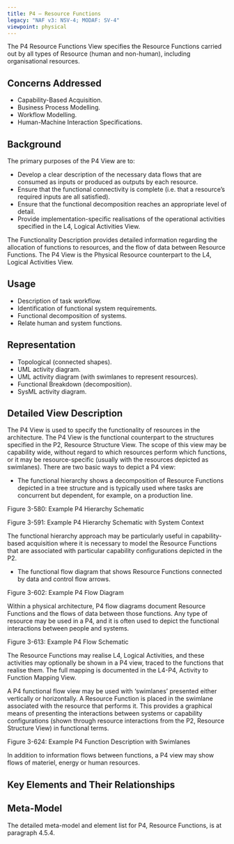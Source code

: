 ```yaml
---
title: P4 – Resource Functions
legacy: "NAF v3: NSV-4; MODAF: SV-4"
viewpoint: physical
---
```


The P4 Resource Functions View specifies the Resource Functions carried out by all
types of Resource (human and non-human), including organisational resources.


## Concerns Addressed

* Capability-Based Acquisition.
* Business Process Modelling.
* Workflow Modelling.
* Human-Machine Interaction Specifications.

## Background

The primary purposes of the P4 View are to:

* Develop a clear description of the necessary data flows that are consumed as
  inputs or produced as outputs by each resource.
* Ensure that the functional connectivity is complete (i.e. that a resource’s
  required inputs are all satisfied).
* Ensure that the functional decomposition reaches an appropriate level of
  detail.
* Provide implementation-specific realisations of the operational activities
  specified in the L4, Logical Activities View.

The Functionality Description provides detailed information regarding the allocation of
functions to resources, and the flow of data between Resource Functions. The P4
View is the Physical Resource counterpart to the L4, Logical Activities View.

## Usage

* Description of task workflow.
* Identification of functional system requirements.
* Functional decomposition of systems.
* Relate human and system functions.

## Representation

* Topological (connected shapes).
* UML activity diagram.
* UML activity diagram (with swimlanes to represent resources).
* Functional Breakdown (decomposition).
* SysML activity diagram.

## Detailed View Description

The P4 View is used to specify the functionality of resources in the architecture. The
P4 View is the functional counterpart to the structures specified in the P2, Resource
Structure View. The scope of this view may be capability wide, without regard to
which resources perform which functions, or it may be resource-specific (usually with
the resources depicted as swimlanes). There are two basic ways to depict a P4
view:

* The functional hierarchy shows a decomposition of Resource Functions
  depicted in a tree structure and is typically used where tasks are concurrent
  but dependent, for example, on a production line.

Figure 3-580: Example P4 Hierarchy Schematic

Figure 3-591: Example P4 Hierarchy Schematic with System Context

The functional hierarchy approach may be particularly useful in capability-based
acquisition where it is necessary to model the Resource Functions that are
associated with particular capability configurations depicted in the P2.

* The functional flow diagram that shows Resource Functions connected by
  data and control flow arrows.

Figure 3-602: Example P4 Flow Diagram

Within a physical architecture, P4 flow diagrams document Resource Functions and
the flows of data between those functions. Any type of resource may be used in a
P4, and it is often used to depict the functional interactions between people and
systems.

Figure 3-613: Example P4 Flow Schematic

The Resource Functions may realise L4, Logical Activities, and these activities may
optionally be shown in a P4 view, traced to the functions that realise them. The full
mapping is documented in the L4-P4, Activity to Function Mapping View.

A P4 functional flow view may be used with ‘swimlanes’ presented either vertically or
horizontally. A Resource Function is placed in the swimlane associated with the
resource that performs it. This provides a graphical means of presenting the
interactions between systems or capability configurations (shown through resource
interactions from the P2, Resource Structure View) in functional terms.

Figure 3-624: Example P4 Function Description with Swimlanes

In addition to information flows between functions, a P4 view may show flows of
materiel, energy or human resources.


## Key Elements and Their Relationships


## Meta-Model

The detailed meta-model and element list for P4, Resource Functions, is at
paragraph 4.5.4.
